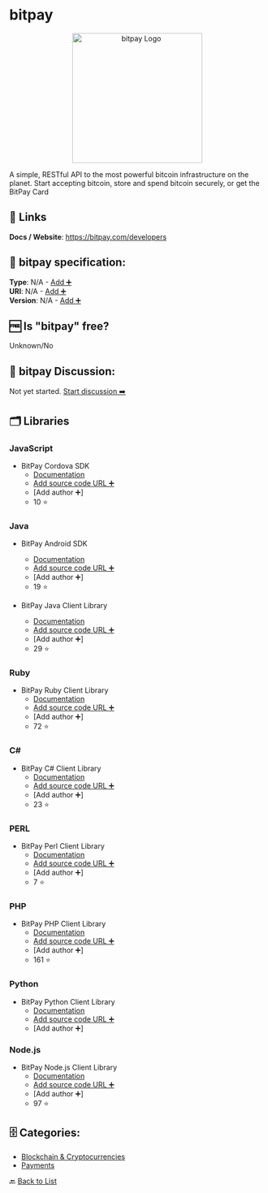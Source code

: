 # bitpay
<p align="center">
    <img width="256" src="https://raw.githubusercontent.com/apis-list/apis-list/main/apis/bitpay/logo_256x256.png" alt="bitpay Logo"/>
</p>
A simple, RESTful API to the most powerful bitcoin infrastructure on the planet. Start accepting bitcoin, store and spend bitcoin securely, or get the BitPay Card

##  🔗 Links
**Docs / Website**: https://bitpay.com/developers

## 🧬 bitpay specification:
**Type**: N/A - [Add ➕](https://github.com/apis-list/apis-list/edit/main/apis-list.yaml)  
**URI**: N/A - [Add ➕](https://github.com/apis-list/apis-list/edit/main/apis-list.yaml)  
**Version**: N/A - [Add ➕](https://github.com/apis-list/apis-list/edit/main/apis-list.yaml)

## 🆓 Is "bitpay" free?
 Unknown/No 

## 💬 bitpay Discussion:
Not yet started. [Start discussion ➡️](https://github.com/apis-list/apis-list/discussions/new)

## 🗂️ Libraries
### JavaScript
- BitPay Cordova SDK
    - [Documentation](https://github.com/bitpay/cordova-sdk)
    - [Add source code URL ➕]()
    - [Add author ➕]
    - 10 ⭐

### Java
- BitPay Android SDK
    - [Documentation](https://github.com/bitpay/android-sdk)
    - [Add source code URL ➕]()
    - [Add author ➕]
    - 19 ⭐

- BitPay Java Client Library
    - [Documentation](https://github.com/bitpay/java-bitpay-client)
    - [Add source code URL ➕]()
    - [Add author ➕]
    - 29 ⭐

### Ruby
- BitPay Ruby Client Library
    - [Documentation](https://github.com/bitpay/ruby-client)
    - [Add source code URL ➕]()
    - [Add author ➕]
    - 72 ⭐

### C#
- BitPay C# Client Library
    - [Documentation](https://github.com/bitpay/csharp-bitpay-client)
    - [Add source code URL ➕]()
    - [Add author ➕]
    - 23 ⭐

### PERL
- BitPay Perl Client Library
    - [Documentation](https://github.com/bitpay/perl-client)
    - [Add source code URL ➕]()
    - [Add author ➕]
    - 7 ⭐

### PHP
- BitPay PHP Client Library
    - [Documentation](https://github.com/bitpay/php-bitpay-client)
    - [Add source code URL ➕]()
    - [Add author ➕]
    - 161 ⭐

### Python
- BitPay Python Client Library
    - [Documentation](https://github.com/bitpay/python-client)
    - [Add source code URL ➕]()
    - [Add author ➕]

### Node.js
- BitPay Node.js Client Library
    - [Documentation](https://github.com/bitpay/node-bitpay-client)
    - [Add source code URL ➕]()
    - [Add author ➕]
    - 97 ⭐


## 🗄️ Categories:
- [Blockchain & Cryptocurrencies](https://github.com/apis-list/apis-list#blockchain--cryptocurrencies-)
- [Payments](https://github.com/apis-list/apis-list#payments-)

🔙  [Back to List](https://github.com/apis-list/apis-list)
